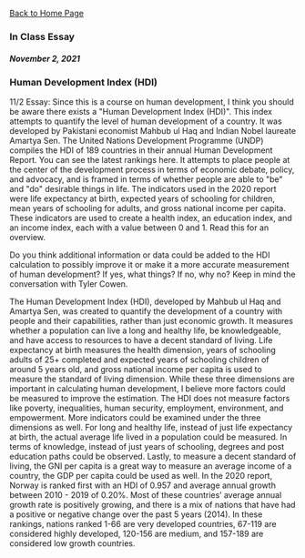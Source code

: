 [Back to Home Page](https://grace-yoon1.github.io/DATA150/)

### **In Class Essay**
##### November 2, 2021

### Human Development Index (HDI)

11/2 Essay: Since this is a course on human development, I think you should be aware there exists a "Human Development Index (HDI)". This index attempts to quantify the level of human development of a country. It was developed by Pakistani economist Mahbub ul Haq and Indian Nobel laureate Amartya Sen. The United Nations Development Programme (UNDP) compiles the HDI of 189 countries in their annual Human Development Report. You can see the latest rankings here. It attempts to place people at the center of the development process in terms of economic debate, policy, and advocacy, and is framed in terms of whether people are able to "be" and "do" desirable things in life. The indicators used in the 2020 report were life expectancy at birth, expected years of schooling for children, mean years of schooling for adults, and gross national income per capita. These indicators are used to create a health index, an education index, and an income index, each with a value between 0 and 1. Read this for an overview.

Do you think additional information or data could be added to the HDI calculation to possibly improve it or make it a more accurate measurement of human development? If yes, what things? If no, why no? Keep in mind the conversation with Tyler Cowen.

The Human Development Index (HDI), developed by Mahbub ul Haq and Amartya Sen, was created to quantify the development of a country with people and their capabilities, rather than just economic growth. It measures whether a population can live a long and healthy life, be knowledgeable, and have access to resources to have a decent standard of living. Life expectancy at birth measures the health dimension, years of schooling adults of 25+ completed and expected years of schooling children of around 5 years old, and gross national income per capita is used to measure the standard of living dimension. While these three dimensions are important in calculating human development, I believe more factors could be measured to improve the estimation. The HDI does not measure factors like poverty, inequalities, human security, employment, environment, and empowerment. More indicators could be examined under the three dimensions as well. For long and healthy life, instead of just life expectancy at birth, the actual average life lived in a population could be measured. In terms of knowledge, instead of just years of schooling, degrees and post education paths could be observed. Lastly, to measure a decent standard of living, the GNI per capita is a great way to measure an average income of a country, the GDP per capita could be used as well. In the 2020 report, Norway is ranked first with an HDI of 0.957 and average annual growth between 2010 - 2019 of 0.20%. Most of these countries’ average annual growth rate is positively growing, and there is a mix of nations that have had a positive or negative change over the past 5 years (2014). In these rankings, nations ranked 1-66 are very developed countries, 67-119 are considered highly developed, 120-156 are medium, and 157-189 are considered low growth countries.

